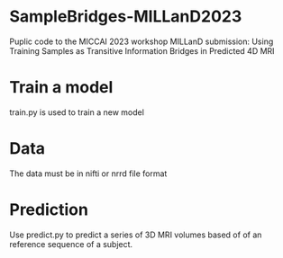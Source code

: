 # SampleBridges-MILLanD2023
Puplic code to the MICCAI 2023 workshop MILLanD submission: Using Training Samples as Transitive Information Bridges in Predicted 4D MRI

Train a model
==================
train.py is used to train a new model

Data
==================
The data must be in nifti or nrrd file format

Prediction
==================
Use predict.py to predict a series of 3D MRI volumes based of of an reference sequence of a subject.